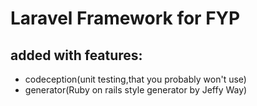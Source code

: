 # Laravel Framework for FYP

## added with features:
- codeception(unit testing,that you probably won't use)
- generator(Ruby on rails style generator by Jeffy Way)
